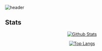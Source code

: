 ![header](https://capsule-render.vercel.app/api?type=waving&color=auto&height=200&section=header&text=In%20Jae&fontSize=50&animation=fadeOut&fontAlignY=30)
 
## Stats 
<div align=center>

  [![Github Stats](https://github-readme-stats.vercel.app/api?username=sts07142&count_private=true&theme=chartreuse-dark)](https://github.com/sts07142/)
  
  [![Top Langs](https://github-readme-stats.vercel.app/api/top-langs/?username=sts07142&theme=chartreuse-dark&layout=compact&hide=HTML)](https://github.com/sts07142/)
  
</div>
